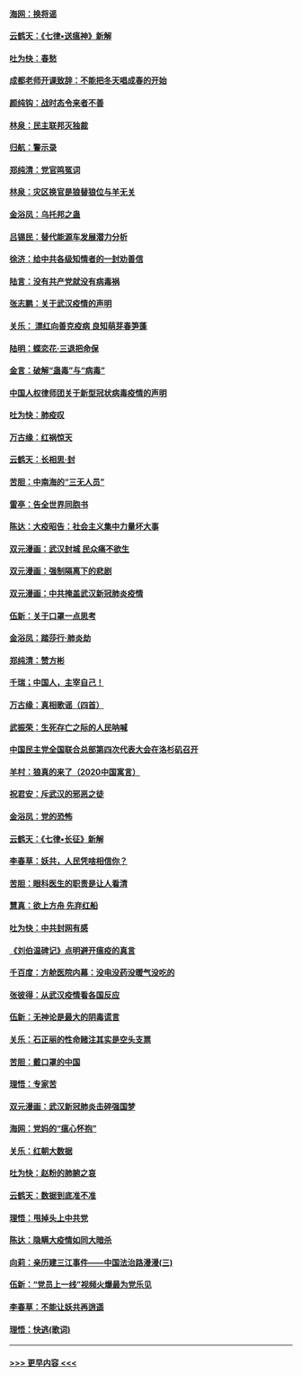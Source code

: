 #### [海网：换将谣](../pages/nsc993/n11873712.md?t=02171511) 
#### [云鹤天：《七律▪送瘟神》新解](../pages/nsc993/n11873598.md?t=02171511) 
#### [吐为快：春愁](../pages/nsc993/n11872801.md?t=02171511) 
#### [成都老师开课致辞：不能把冬天唱成春的开始](../pages/nsc993/n11872653.md?t=02171511) 
#### [颜纯钩：战时态令来者不善](../pages/nsc993/n11872011.md?t=02171511) 
#### [林泉：民主联邦灭独裁](../pages/nsc993/n11870998.md?t=02171511) 
#### [归航：警示录](../pages/nsc993/n11870963.md?t=02171511) 
#### [郑纯清：党官鸣冤词](../pages/nsc993/n11870938.md?t=02171511) 
#### [林泉：灾区换官是狼替狼位与羊无关](../pages/nsc993/n11870896.md?t=02171511) 
#### [金浴凤：乌托邦之蛊](../pages/nsc993/n11870879.md?t=02171511) 
#### [吕锡民：替代能源车发展潜力分析](../pages/nsc993/n11870656.md?t=02171511) 
#### [徐济：给中共各级知情者的一封劝善信](../pages/nsc993/n11868561.md?t=02171511) 
#### [陆言：没有共产党就没有病毒祸](../pages/nsc993/n11868232.md?t=02171511) 
#### [张志鹏：关于武汉疫情的声明](../pages/nsc993/n11867182.md?t=02171511) 
#### [关乐： 漂红向善克疫病 良知萌芽春笋蓬](../pages/nsc993/n11865710.md?t=02171511) 
#### [陆明：蝶恋花‧三退把命保](../pages/nsc993/n11865673.md?t=02171511) 
#### [金言：破解“蛊毒”与“病毒”](../pages/nsc993/n11864103.md?t=02171511) 
#### [中国人权律师团关于新型冠状病毒疫情的声明](../pages/nsc993/n11864249.md?t=02171511) 
#### [吐为快：肺疫叹](../pages/nsc993/n11864027.md?t=02171511) 
#### [万古缘：红祸惊天](../pages/nsc993/n11864079.md?t=02171511) 
#### [云鹤天：长相思‧封](../pages/nsc993/n11864006.md?t=02171511) 
#### [苦胆：中南海的“三无人员”](../pages/nsc993/n11862997.md?t=02171511) 
#### [雷亭：告全世界同胞书](../pages/nsc993/n11862572.md?t=02171511) 
#### [陈达：大疫昭告：社会主义集中力量坏大事](../pages/nsc993/n11859419.md?t=02171511) 
#### [双元漫画：武汉封城 民众痛不欲生](../pages/nsc993/n11859287.md?t=02171511) 
#### [双元漫画：强制隔离下的悲剧](../pages/nsc993/n11859244.md?t=02171511) 
#### [双元漫画：中共掩盖武汉新冠肺炎疫情](../pages/nsc993/n11858249.md?t=02171511) 
#### [伍新：关于口罩一点思考](../pages/nsc993/n11859195.md?t=02171511) 
#### [金浴凤：踏莎行‧肺炎劫](../pages/nsc993/n11858227.md?t=02171511) 
#### [郑纯清：赞方彬](../pages/nsc993/n11856803.md?t=02171511) 
#### [千瑞；中国人，主宰自己！](../pages/nsc993/n11856793.md?t=02171511) 
#### [万古缘：真相歌谣（四首）](../pages/nsc993/n11856263.md?t=02171511) 
#### [武振荣：生死存亡之际的人民呐喊](../pages/nsc993/n11856256.md?t=02171511) 
#### [中国民主党全国联合总部第四次代表大会在洛杉矶召开](../pages/nsc993/n11856344.md?t=02171511) 
#### [羊村：狼真的来了（2020中国寓言）](../pages/nsc993/n11856229.md?t=02171511) 
#### [祝君安：斥武汉的邪恶之徒](../pages/nsc993/n11855861.md?t=02171511) 
#### [金浴凤：党的恐怖](../pages/nsc993/n11855849.md?t=02171511) 
#### [云鹤天：《七律▪长征》新解](../pages/nsc993/n11855479.md?t=02171511) 
#### [李春草：妖共，人民凭啥相信你？](../pages/nsc993/n11855196.md?t=02171511) 
#### [苦胆：眼科医生的职责是让人看清](../pages/nsc993/n11853840.md?t=02171511) 
#### [慧真：欲上方舟 先弃红船](../pages/nsc993/n11853483.md?t=02171511) 
#### [吐为快：中共封网有感](../pages/nsc993/n11852575.md?t=02171511) 
#### [《刘伯温碑记》点明避开瘟疫的真言](../pages/nsc993/n11852128.md?t=02171511) 
#### [千百度：方舱医院内幕：没电没药没暖气没吃的](../pages/nsc993/n11850211.md?t=02171511) 
#### [张彼得：从武汉疫情看各国反应](../pages/nsc993/n11850102.md?t=02171511) 
#### [伍新：无神论是最大的阴毒谎言](../pages/nsc993/n11846129.md?t=02171511) 
#### [关乐：石正丽的性命赌注其实是空头支票](../pages/nsc993/n11846109.md?t=02171511) 
#### [苦胆：戴口罩的中国](../pages/nsc993/n11845576.md?t=02171511) 
#### [理悟：专家苦](../pages/nsc993/n11845564.md?t=02171511) 
#### [双元漫画：武汉新冠肺炎击碎强国梦](../pages/nsc993/n11843320.md?t=02171511) 
#### [海网：党妈的“瘟心怀抱”](../pages/nsc993/n11840740.md?t=02171511) 
#### [关乐：红朝大数据](../pages/nsc993/n11840675.md?t=02171511) 
#### [吐为快：赵粉的肺腑之哀](../pages/nsc993/n11840618.md?t=02171511) 
#### [云鹤天：数据到底准不准](../pages/nsc993/n11840325.md?t=02171511) 
#### [理悟：甩掉头上中共党](../pages/nsc993/n11838826.md?t=02171511) 
#### [陈达：隐瞒大疫情如同大暗杀](../pages/nsc993/n11838771.md?t=02171511) 
#### [向莉：亲历建三江事件——中国法治路漫漫(三)](../pages/nsc993/n11831825.md?t=02171511) 
#### [伍新：“党员上一线”视频火爆最为党乐见](../pages/nsc993/n11838200.md?t=02171511) 
#### [李春草：不能让妖共再逍遥](../pages/nsc993/n11838102.md?t=02171511) 
#### [理悟：快逃(歌词)](../pages/nsc993/n11838083.md?t=02171511) 

----
#### [ >>> 更早内容 <<< ](../indexes/nsc993-earlier.md)
